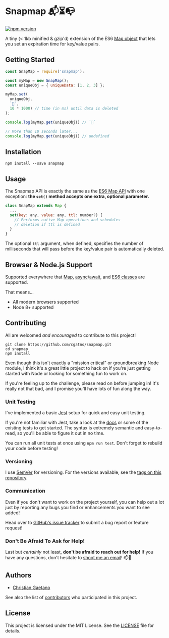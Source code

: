# Snapmap 📬⏳📭

[![npm version](https://badge.fury.io/js/snapmap.svg)](https://badge.fury.io/js/snapmap)

A tiny (< 1kb minified & gzip'd) extension of the ES6 [Map object](https://developer.mozilla.org/en-US/docs/Web/JavaScript/Reference/Global_Objects/Map) that lets you set an expiration time for key/value pairs.

## Getting Started

```javascript
const SnapMap = require('snapmap');

const myMap = new SnapMap();
const uniqueObj = { uniqueData: [1, 2, 3] };

myMap.set(
  uniqueObj,
  `🦄`,
  10 * 1000) // time (in ms) until data is deleted
);

console.log(myMap.get(uniqueObj)) // `🦄`

// More than 10 seconds later...
console.log(myMap.get(uniqueObj)) // undefined
```

## Installation

    npm install --save snapmap

## Usage

The Snapmap API is exactly the same as the [ES6 Map API](https://developer.mozilla.org/en-US/docs/Web/JavaScript/Reference/Global_Objects/Map#Map_instances) with one exception: **the `set()` method accepts one extra, optional parameter.**

```javascript
class SnapMap extends Map {
  ...
  set(key: any, value: any, ttl: number?) {
    // Performs native Map operations and schedules
    // deletion if ttl is defined
  }
}
```

The optional `ttl` argument, when defined, specifies the number of milliseconds that will pass before the key/value pair is automatically deleted.

## Browser & Node.js Support

Supported everywhere that [Map](https://developer.mozilla.org/en-US/docs/Web/JavaScript/Reference/Global_Objects/Map), [async](https://developer.mozilla.org/en-US/docs/Web/JavaScript/Reference/Statements/async_function)/[await](https://developer.mozilla.org/en-US/docs/Web/JavaScript/Reference/Operators/await), and [ES6 classes](https://developer.mozilla.org/en-US/docs/Web/JavaScript/Reference/Classes) are supported.

That means...

* All modern browsers supported
* Node 8+ supported

## Contributing

All are welcomed _and encouraged_ to contribute to this project!

    git clone https://github.com/cgatno/snapmap.git
    cd snapmap
    npm install

Even though this isn't exactly a "mission critical" or groundbreaking Node
module, I think it's a great little project to hack on if you're just getting
started with Node or looking for something fun to work on.

If you're feeling up to the challenge, please read on before jumping in! It's
really not that bad, and I promise you'll have lots of fun along the way.

### Unit Testing

I've implemented a basic [Jest](https://facebook.github.io/jest/) setup for
quick and easy unit testing.

If you're not familiar with Jest, take a look at the
[docs](https://facebook.github.io/jest/docs/en/getting-started.html) or some of
the existing tests to get started. The syntax is extremely semantic and
easy-to-read, so you'll be able to figure it out in no time.

You can run all unit tests at once using `npm run test`. Don't forget to rebuild
your code before testing!

### Versioning

I use [SemVer](http://semver.org/) for versioning. For the versions available,
see the [tags on this repository](https://github.com/cgatno/snapmap/tags).

### Communication

Even if you don't want to work on the project yourself, you can help out a lot
just by reporting any bugs you find or enhancements you want to see added!

Head over to [GitHub's issue tracker](https://github.com/cgatno/snapmap/issues) to
submit a bug report or feature request!

### Don't Be Afraid To Ask for Help!

Last but _certainly_ not least, **don't be afraid to reach out for help!** If
you have any questions, don't hesitate to
[shoot me an email](mailto:hello@christiangaetano.com)! 📫🙌

## Authors

* [Christian Gaetano](https://christiangaetano.com)

See also the list of
[contributors](https://github.com/cgatno/measuring-cup/contributors) who
participated in this project.

## License

This project is licensed under the MIT License. See the [LICENSE](license) file
for details.
